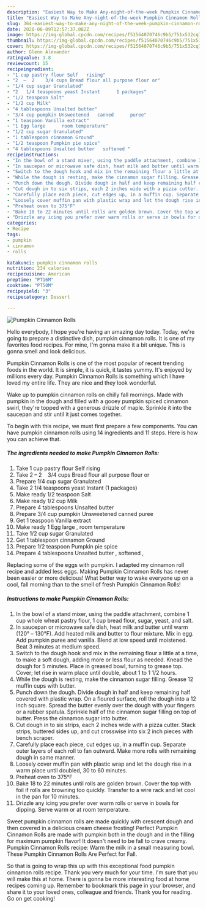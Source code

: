 ```yaml
---
description: "Easiest Way to Make Any-night-of-the-week Pumpkin Cinnamon Rolls"
title: "Easiest Way to Make Any-night-of-the-week Pumpkin Cinnamon Rolls"
slug: 364-easiest-way-to-make-any-night-of-the-week-pumpkin-cinnamon-rolls
date: 2020-06-09T12:57:37.082Z
image: https://img-global.cpcdn.com/recipes/f51564070746c9b5/751x532cq70/pumpkin-cinnamon-rolls-recipe-main-photo.jpg
thumbnail: https://img-global.cpcdn.com/recipes/f51564070746c9b5/751x532cq70/pumpkin-cinnamon-rolls-recipe-main-photo.jpg
cover: https://img-global.cpcdn.com/recipes/f51564070746c9b5/751x532cq70/pumpkin-cinnamon-rolls-recipe-main-photo.jpg
author: Glenn Alexander
ratingvalue: 3.8
reviewcount: 15
recipeingredient:
- "1 cup pastry flour Self   rising"
- "2  –  2    3/4 cups Bread flour all purpose flour or"
- "1/4 cup sugar Granulated"
- "2   1/4 teaspoons yeast Instant      1 packages"
- "1/2 teaspoon Salt"
- "1/2 cup Milk"
- "4 tablespoons Unsalted butter"
- "3/4 cup pumpkin Unsweetened   canned      puree"
- "1 teaspoon Vanilla extract"
- "1 Egg large      room temperature"
- "1/2 cup sugar Granulated"
- "1 tablespoon cinnamon Ground"
- "1/2 teaspoon Pumpkin pie spice"
- "4 tablespoons Unsalted butter   softened "
recipeinstructions:
- "In the bowl of a stand mixer, using the paddle attachment, combine 1 cup whole wheat pastry flour, 1 cup bread flour, sugar, yeast, and salt."
- "In saucepan or microwave safe dish, heat milk and butter until warm (120° – 130°F). Add heated milk and butter to flour mixture. Mix in egg. Add pumpkin puree and vanilla. Blend at low speed until moistened. Beat 3 minutes at medium speed."
- "Switch to the dough hook and mix in the remaining flour a little at a time, to make a soft dough, adding more or less flour as needed. Knead the dough for 5 minutes. Place in greased bowl, turning to grease top. Cover; let rise in warm place until double, about 1 to 1 1/2 hours."
- "While the dough is resting, make the cinnamon sugar filling. Grease 12 muffin cups with butter."
- "Punch down the dough. Divide dough in half and keep remaining half covered with plastic wrap. On a floured surface, roll the dough into a 12 inch square. Spread the butter evenly over the dough with your fingers or a rubber spatula. Sprinkle half of the cinnamon sugar filling on top of butter. Press the cinnamon sugar into butter."
- "Cut dough in to six strips, each 2 inches wide with a pizza cutter. Stack strips, buttered sides up, and cut crosswise into six 2 inch pieces with bench scraper."
- "Carefully place each piece, cut edges up, in a muffin cup. Separate outer layers of each roll to fan outward. Make more rolls with remaining dough in same manner."
- "Loosely cover muffin pan with plastic wrap and let the dough rise in a warm place until doubled, 30 to 60 minutes."
- "Preheat oven to 375°F"
- "Bake 18 to 22 minutes until rolls are golden brown. Cover the top with foil if rolls are browning too quickly. Transfer to a wire rack and let cool in the pan for 10 minutes."
- "Drizzle any icing you prefer over warm rolls or serve in bowls for dipping. Serve warm or at room temperature."
categories:
- Recipe
tags:
- pumpkin
- cinnamon
- rolls

katakunci: pumpkin cinnamon rolls 
nutrition: 234 calories
recipecuisine: American
preptime: "PT16M"
cooktime: "PT50M"
recipeyield: "3"
recipecategory: Dessert

---
```



![Pumpkin Cinnamon Rolls](https://img-global.cpcdn.com/recipes/f51564070746c9b5/751x532cq70/pumpkin-cinnamon-rolls-recipe-main-photo.jpg)

Hello everybody, I hope you're having an amazing day today. Today, we're going to prepare a distinctive dish, pumpkin cinnamon rolls. It is one of my favorites food recipes. For mine, I'm gonna make it a bit unique. This is gonna smell and look delicious.

Pumpkin Cinnamon Rolls is one of the most popular of recent trending foods in the world. It is simple, it is quick, it tastes yummy. It's enjoyed by millions every day. Pumpkin Cinnamon Rolls is something which I have loved my entire life. They are nice and they look wonderful.

Wake up to pumpkin cinnamon rolls on chilly fall mornings. Made with pumpkin in the dough and filled with a gooey pumpkin spiced cinnamon swirl, they&#39;re topped with a generous drizzle of maple. Sprinkle it into the saucepan and stir until it just comes together.


To begin with this recipe, we must first prepare a few components. You can have pumpkin cinnamon rolls using 14 ingredients and 11 steps. Here is how you can achieve that.

<!--inarticleads1-->

##### The ingredients needed to make Pumpkin Cinnamon Rolls:

1. Take 1 cup pastry flour Self   rising
1. Take 2  –  2    3/4 cups Bread flour all purpose flour or
1. Prepare 1/4 cup sugar Granulated
1. Take 2   1/4 teaspoons yeast Instant      (1 packages)
1. Make ready 1/2 teaspoon Salt
1. Make ready 1/2 cup Milk
1. Prepare 4 tablespoons Unsalted butter
1. Prepare 3/4 cup pumpkin Unsweetened   canned      puree
1. Get 1 teaspoon Vanilla extract
1. Make ready 1 Egg large    ,  room temperature
1. Take 1/2 cup sugar Granulated
1. Get 1 tablespoon cinnamon Ground
1. Prepare 1/2 teaspoon Pumpkin pie spice
1. Prepare 4 tablespoons Unsalted butter ,  softened ,


Replacing some of the eggs with pumpkin. I adapted my cinnamon roll recipe and added less eggs. Making Pumpkin Cinnamon Rolls has never been easier or more delicious! What better way to wake everyone up on a cool, fall morning than to the smell of fresh Pumpkin Cinnamon Rolls! 

<!--inarticleads2-->

##### Instructions to make Pumpkin Cinnamon Rolls:

1. In the bowl of a stand mixer, using the paddle attachment, combine 1 cup whole wheat pastry flour, 1 cup bread flour, sugar, yeast, and salt.
1. In saucepan or microwave safe dish, heat milk and butter until warm (120° – 130°F). Add heated milk and butter to flour mixture. Mix in egg. Add pumpkin puree and vanilla. Blend at low speed until moistened. Beat 3 minutes at medium speed.
1. Switch to the dough hook and mix in the remaining flour a little at a time, to make a soft dough, adding more or less flour as needed. Knead the dough for 5 minutes. Place in greased bowl, turning to grease top. Cover; let rise in warm place until double, about 1 to 1 1/2 hours.
1. While the dough is resting, make the cinnamon sugar filling. Grease 12 muffin cups with butter.
1. Punch down the dough. Divide dough in half and keep remaining half covered with plastic wrap. On a floured surface, roll the dough into a 12 inch square. Spread the butter evenly over the dough with your fingers or a rubber spatula. Sprinkle half of the cinnamon sugar filling on top of butter. Press the cinnamon sugar into butter.
1. Cut dough in to six strips, each 2 inches wide with a pizza cutter. Stack strips, buttered sides up, and cut crosswise into six 2 inch pieces with bench scraper.
1. Carefully place each piece, cut edges up, in a muffin cup. Separate outer layers of each roll to fan outward. Make more rolls with remaining dough in same manner.
1. Loosely cover muffin pan with plastic wrap and let the dough rise in a warm place until doubled, 30 to 60 minutes.
1. Preheat oven to 375°F
1. Bake 18 to 22 minutes until rolls are golden brown. Cover the top with foil if rolls are browning too quickly. Transfer to a wire rack and let cool in the pan for 10 minutes.
1. Drizzle any icing you prefer over warm rolls or serve in bowls for dipping. Serve warm or at room temperature.


Sweet pumpkin cinnamon rolls are made quickly with crescent dough and then covered in a delicious cream cheese frosting! Perfect Pumpkin Cinnamon Rolls are made with pumpkin both in the dough and in the filling for maximum pumpkin flavor! It doesn&#39;t need to be fall to crave creamy. Pumpkin Cinnamon Rolls recipe: Warm the milk in a small measuring bowl. These Pumpkin Cinnamon Rolls Are Perfect for Fall. 

So that is going to wrap this up with this exceptional food pumpkin cinnamon rolls recipe. Thank you very much for your time. I'm sure that you will make this at home. There is gonna be more interesting food at home recipes coming up. Remember to bookmark this page in your browser, and share it to your loved ones, colleague and friends. Thank you for reading. Go on get cooking!
